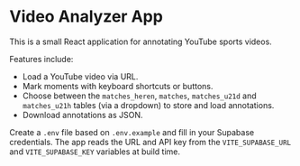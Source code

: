 # Video Analyzer App

This is a small React application for annotating YouTube sports videos.

Features include:
- Load a YouTube video via URL.
- Mark moments with keyboard shortcuts or buttons.
- Choose between the `matches_heren`, `matches`, `matches_u21d` and `matches_u21h` tables (via a dropdown) to store and load annotations.
- Download annotations as JSON.

Create a `.env` file based on `.env.example` and fill in your Supabase credentials. The app reads the URL and API key from the `VITE_SUPABASE_URL` and `VITE_SUPABASE_KEY` variables at build time.
 
